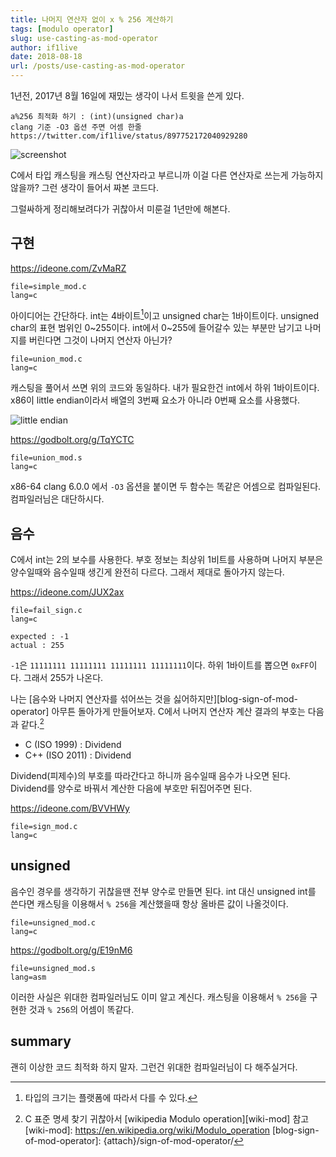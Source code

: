 ```yaml
---
title: 나머지 연산자 없이 x % 256 계산하기
tags: [modulo operator]
slug: use-casting-as-mod-operator
author: if1live
date: 2018-08-18
url: /posts/use-casting-as-mod-operator
---
```


1년전, 2017년 8월 16일에 재밌는 생각이 나서 트윗을 쓴게 있다.

```
a%256 최적화 하기 : (int)(unsigned char)a
clang 기준 -O3 옵션 주면 어셈 한줄
https://twitter.com/if1live/status/897752172040929280
```

![screenshot]({attach}/use-casting-as-mod-operator/DHV00dfUwAAd-VR.jpg)

<!--adsense-->

C에서 타입 캐스팅을 캐스팅 연산자라고 부르니까 이걸 다른 연산자로 쓰는게 가능하지 않을까?
그런 생각이 들어서 짜본 코드다.

그럴싸하게 정리해보려다가 귀찮아서 미룬걸 1년만에 해본다.

## 구현
https://ideone.com/ZvMaRZ

~~~maya:view
file=simple_mod.c
lang=c
~~~

아이디어는 간단하다.
int는 4바이트[^1]이고 unsigned char는 1바이트이다.
unsigned char의 표현 범위인 0~255이다.
int에서 0~255에 들어갈수 있는 부분만 남기고 나머지를 버린다면 그것이 나머지 연산자 아닌가?

~~~maya:view
file=union_mod.c
lang=c
~~~

캐스팅을 풀어서 쓰면 위의 코드와 동일하다.
내가 필요한건 int에서 하위 1바이트이다.
x86이 little endian이라서 배열의 3번째 요소가 아니라 0번째 요소를 사용했다.

![little endian]({attach}/use-casting-as-mod-operator/280px-Little-Endian.svg.png)


https://godbolt.org/g/TqYCTC

~~~maya:view
file=union_mod.s
lang=c
~~~

x86-64 clang 6.0.0 에서 `-O3` 옵션을 붙이면 두 함수는 똑같은 어셈으로 컴파일된다.
컴파일러님은 대단하시다.

## 음수

C에서 int는 2의 보수를 사용한다.
부호 정보는 최상위 1비트를 사용하며 나머지 부분은 양수일때와 음수일때 생긴게 완전히 다르다.
그래서 제대로 돌아가지 않는다.

https://ideone.com/JUX2ax

~~~maya:view
file=fail_sign.c
lang=c
~~~

```
expected : -1
actual : 255
```

`-1`은 `11111111 11111111 11111111 11111111`이다.
하위 1바이트를 뽑으면 `0xFF`이다. 그래서 255가 나온다.

나는 [음수와 나머지 연산자를 섞어쓰는 것을 싫어하지만][blog-sign-of-mod-operator] 아무튼 돌아가게 만들어보자.
C에서 나머지 연산자 계산 결과의 부호는 다음과 같다.[^2]

* C (ISO 1999) : Dividend
* C++ (ISO 2011) : Dividend

Dividend(피제수)의 부호를 따라간다고 하니까 음수일때 음수가 나오면 된다.
Dividend를 양수로 바꿔서 계산한 다음에 부호만 뒤집어주면 된다.

https://ideone.com/BVVHWy

~~~maya:view
file=sign_mod.c
lang=c
~~~

## unsigned

음수인 경우를 생각하기 귀찮을땐 전부 양수로 만들면 된다.
int 대신 unsigned int를 쓴다면 캐스팅을 이용해서 `% 256`을 계산했을때 항상 올바른 값이 나올것이다.

~~~maya:view
file=unsigned_mod.c
lang=c
~~~

https://godbolt.org/g/E19nM6

~~~maya:view
file=unsigned_mod.s
lang=asm
~~~

이러한 사실은 위대한 컴파일러님도 이미 알고 계신다.
캐스팅을 이용해서 `% 256`을 구현한 것과 `% 256`의 어셈이 똑같다.

## summary

괜히 이상한 코드 최적화 하지 말자.
그런건 위대한 컴파일러님이 다 해주실거다.


[^1]: 타입의 크기는 플랫폼에 따라서 다를 수 있다.
[^2]: C 표준 명세 찾기 귀찮아서 [wikipedia Modulo operation][wiki-mod] 참고
[wiki-mod]: https://en.wikipedia.org/wiki/Modulo_operation
[blog-sign-of-mod-operator]: {attach}/sign-of-mod-operator/
